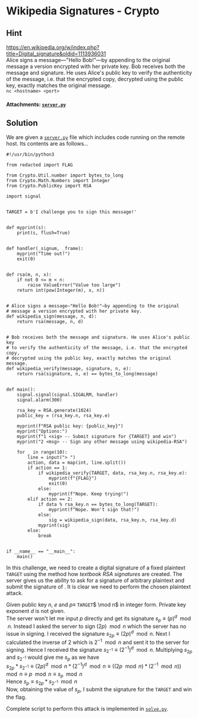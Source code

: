 # Wikipedia Signatures - Crypto
## Hint
https://en.wikipedia.org/w/index.php?title=Digital_signature&oldid=1113936031 <br>
Alice signs a message—"Hello Bob!"—by appending to the original message a version encrypted with her private key. Bob receives both the message and signature. He uses Alice's public key to verify the authenticity of the message, i.e. that the encrypted copy, decrypted using the public key, exactly matches the original message.<br> 
`nc <hostname> <port>`

#### Attachments: [`server.py`](./server.py)

## Solution

We are given a [`server.py`](./server.py) file which includes code running on the remote host. Its contents are as follows... <br>
```python3
#!/usr/bin/python3

from redacted import FLAG

from Crypto.Util.number import bytes_to_long
from Crypto.Math.Numbers import Integer
from Crypto.PublicKey import RSA

import signal


TARGET = b'I challenge you to sign this message!'


def myprint(s):
    print(s, flush=True)


def handler(_signum, _frame):
    myprint("Time out!")
    exit(0)


def rsa(m, n, x):
    if not 0 <= m < n:
        raise ValueError("Value too large")
    return int(pow(Integer(m), x, n))


# Alice signs a message—"Hello Bob!"—by appending to the original 
# message a version encrypted with her private key. 
def wikipedia_sign(message, n, d):
    return rsa(message, n, d)


# Bob receives both the message and signature. He uses Alice's public key 
# to verify the authenticity of the message, i.e. that the encrypted copy,
# decrypted using the public key, exactly matches the original message.
def wikipedia_verify(message, signature, n, e):
    return rsa(signature, n, e) == bytes_to_long(message)


def main():
    signal.signal(signal.SIGALRM, handler)
    signal.alarm(300)

    rsa_key = RSA.generate(1024)
    public_key = (rsa_key.n, rsa_key.e)

    myprint(f"RSA public key: {public_key}")
    myprint("Options:")
    myprint(f"1 <sig> -- Submit signature for {TARGET} and win")
    myprint("2 <msg> -- Sign any other message using wikipedia-RSA")

    for _ in range(10):
        line = input("> ")
        action, data = map(int, line.split())
        if action == 1:
            if wikipedia_verify(TARGET, data, rsa_key.n, rsa_key.e):
                myprint(f"{FLAG}")
                exit(0)
            else:
                myprint(f"Nope. Keep trying!") 
        elif action == 2:
            if data % rsa_key.n == bytes_to_long(TARGET):
                myprint(f"Nope. Won't sign that!") 
            else:
                sig = wikipedia_sign(data, rsa_key.n, rsa_key.d)
            myprint(sig)
        else:
            break


if __name__ == "__main__":
    main()
```
In this challenge, we need to create a digital signature of a fixed plaintext `TARGET` using the method how *textbook RSA signatures* are created. The server gives us the ability to ask for a signature of arbitrary plaintext and submit the signature of . It is clear we need to perform the chosen plaintext attack.

Given public key $n$, $e$ and  $p \equiv$ `TARGET`$ \mod n$ in integer form. Private key exponent $d$ is not given.<br>
The server won't let me input $p$ directly and get its signature ${s_p} \equiv (p)^d \mod n$. Instead I asked the server to sign $(2p) \mod n$ which the server has no issue in signing. I received the signature ${s_{2p}}\equiv(2p)^d \mod n$. Next I calculated the inverse of $2$ which is $2^{-1} \mod n$ and sent it to the server for signing. Hence I received the signature ${s_{2^{-1}}}\equiv {(2^{-1})^d}\mod n$. Multiplying ${s_{2p}}$ and ${s_{2^{-1}}}$ would give me ${s_p}$ as we have <br>
${s_{2p}}*{s_{2^{-1}}} \equiv (2p)^d \mod n*{(2^{-1})^d}\mod n \equiv ((2p \mod n) * (2^{-1} \mod n)) \mod n \equiv p \mod n \equiv s_p \mod n$<br>
Hence $s_p \equiv {s_{2p}}*{s_{2^{-1}}} \mod n$ <br>
Now, obtaining the value of $s_p$, I submit the signature for the `TARGET` and win the flag.

Complete script to perform this attack is implemented in [`solve.py`](./solve.py).